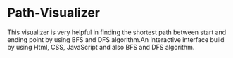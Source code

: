 # Path-Visualizer
This visualizer is very helpful in finding the shortest path between start and ending point by using BFS and DFS algorithm.An Interactive interface build by using Html, CSS, JavaScript and also BFS and DFS algorithm.
